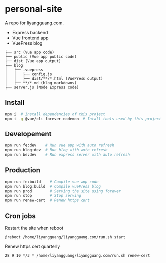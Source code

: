 # personal-site
A repo for liyangguang.com.

- Express backend
- Vue frontend app
- VuePress blog

```
├── src (Vue app code)
├── public (Vue app public code)
├── dist (Vue app output)
├── blog
│   ├── .vuepress
│   │   ├── config.js
│   │   ├── dist/**/*.html (VuePress output)
│   ├── **/*.md (blog markdowns)
├── server.js (Node Express code)
```

## Install
```bash
npm i  # Install dependencies of this project
npm i -g @vue/cli forever nodemon  # Intall tools used by this project
```

## Developement
```bash
npm run fe:dev    # Run vue app with auto refresh
npm run blog:dev  # Run blog with auto refresh
npm run be:dev    # Run express server with auto refresh
```

## Production
```bash
npm run fe:build    # Compile vue app code
npm run blog:build  # Compile vuePress blog
npm run prod        # Serving the site using forever
npm run stop        # Stop serving
npm run renew-cert  # Renew https cert
```

## Cron jobs

Restart the site when reboot

```
@reboot /home/liyangguang/liyangguang.com/run.sh start
```

Renew https cert quarterly
```
28 9 10 */3 * /home/liyangguang/liyangguang.com/run.sh renew-cert
```
